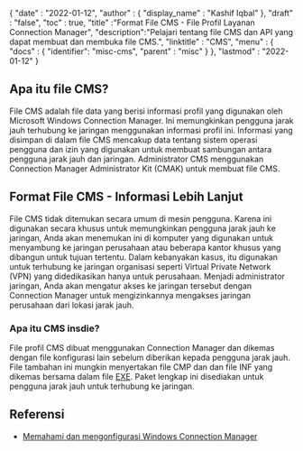 {
  "date" : "2022-01-12",
  "author" : {
    "display_name" : "Kashif Iqbal"
},
  "draft" : "false",
  "toc" : true,
  "title" :"Format File CMS - File Profil Layanan Connection Manager",
  "description":"Pelajari tentang file CMS dan API yang dapat membuat dan membuka file CMS.",
  "linktitle" : "CMS",
  "menu" : {
    "docs" : {
      "identifier": "misc-cms",
      "parent" : "misc"
}
},
  "lastmod" : "2022-01-12"
}

## Apa itu file CMS?

File CMS adalah file data yang berisi informasi profil yang digunakan oleh Microsoft Windows Connection Manager. Ini memungkinkan pengguna jarak jauh terhubung ke jaringan menggunakan informasi profil ini. Informasi yang disimpan di dalam file CMS mencakup data tentang sistem operasi pengguna dan izin yang digunakan untuk membuat sambungan antara pengguna jarak jauh dan jaringan. Administrator CMS menggunakan Connection Manager Administrator Kit (CMAK) untuk membuat file CMS.

## Format File CMS - Informasi Lebih Lanjut

File CMS tidak ditemukan secara umum di mesin pengguna. Karena ini digunakan secara khusus untuk memungkinkan pengguna jarak jauh ke jaringan, Anda akan menemukan ini di komputer yang digunakan untuk menyambung ke jaringan perusahaan atau beberapa kantor khusus yang dibangun untuk tujuan tertentu. Dalam kebanyakan kasus, itu digunakan untuk terhubung ke jaringan organisasi seperti Virtual Private Network (VPN) yang didedikasikan hanya untuk perusahaan. Menjadi administrator jaringan, Anda akan mengatur akses ke jaringan tersebut dengan Connection Manager untuk mengizinkannya mengakses jaringan perusahaan dari lokasi jarak jauh.

### Apa itu CMS insdie?

File profil CMS dibuat menggunakan Connection Manager dan dikemas dengan file konfigurasi lain sebelum diberikan kepada pengguna jarak jauh. File tambahan ini mungkin menyertakan file CMP dan dan file INF yang dikemas bersama dalam file [EXE](/id/executable/exe/). Paket lengkap ini disediakan untuk pengguna jarak jauh untuk terhubung ke jaringan.

## Referensi

* [Memahami dan mengonfigurasi Windows Connection Manager](https://learn.microsoft.com/en-us/windows-hardware/drivers/mobilebroadband/understanding-and-configuring-windows-connection-manager)

